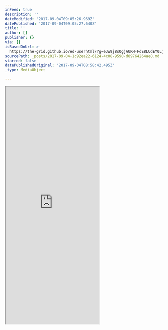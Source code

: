 ```yaml
---
inFeed: true
description: ''
dateModified: '2017-09-04T09:05:26.969Z'
datePublished: '2017-09-04T09:05:27.640Z'
title: ''
author: []
publisher: {}
via: {}
isBasedOnUrl: >-
  https://the-grid.github.io/ed-userhtml/?g=eJw9j8sOgjAURH-FdE8LUdEY0LjRGEkQNe6x99KWWKul2ujX-0KXZzIzmUlVbSuNQWt5RqRz53bMGBjeUmGMOCLlRrPaWN0yYMji-Wx5LvMtr9VFFHv76ONdVuvRCjahTJryGg-jPNo1zSwse7dCmtiHi8HKs5tC_66Zoj4gAELm7BVJ4BU4mZFhEpFAohLSdfCZdTAW0GbkxbqyQp1-lr_Q5SMyyU0F6iQopSn7npo8AbiFSlc
sourcePath: _posts/2017-09-04-1c92ea22-6124-4c08-9590-d89764264ae8.md
starred: false
datePublishedOriginal: '2017-09-04T08:58:42.495Z'
_type: MediaObject

---
```

<iframe src="https://the-grid.github.io/ed-userhtml/?g=eJw9j8sOgjAURH-FdE8LUdEY0LjRGEkQNe6x99KWWKul2ujX-0KXZzIzmUlVbSuNQWt5RqRz53bMGBjeUmGMOCLlRrPaWN0yYMji-Wx5LvMtr9VFFHv76ONdVuvRCjahTJryGg-jPNo1zSwse7dCmtiHi8HKs5tC_66Zoj4gAELm7BVJ4BU4mZFhEpFAohLSdfCZdTAW0GbkxbqyQp1-lr_Q5SMyyU0F6iQopSn7npo8AbiFSlc" height="760" style=""></iframe>